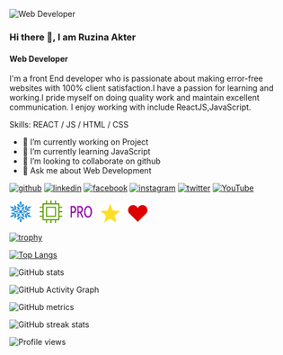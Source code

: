 ![Web Developer](https://pbs.twimg.com/profile_banners/1724977285437300736/1700102403/600x200)

### Hi there 👋, I am Ruzina Akter
#### Web Developer


I'm a front End developer who is passionate about making error-free websites with 100% client satisfaction.I have a passion for learning and working.I pride myself on doing quality work and maintain excellent communication. I enjoy working with include ReactJS,JavaScript.

Skills:   REACT / JS / HTML / CSS

- 🔭 I’m currently working on Project 
- 🌱 I’m currently learning JavaScript 
- 👯 I’m looking to collaborate on github 
- 💬 Ask me about Web Development 


[<img src='https://cdn.jsdelivr.net/npm/simple-icons@3.0.1/icons/github.svg' alt='github' height='40'>](https://github.com/https://github.com/ruzina914)  [<img src='https://cdn.jsdelivr.net/npm/simple-icons@3.0.1/icons/linkedin.svg' alt='linkedin' height='40'>](https://www.linkedin.com/in/ruzina914/)  [<img src='https://cdn.jsdelivr.net/npm/simple-icons@3.0.1/icons/facebook.svg' alt='facebook' height='40'>](https://www.facebook.com/ruzina914)  [<img src='https://cdn.jsdelivr.net/npm/simple-icons@3.0.1/icons/instagram.svg' alt='instagram' height='40'>](https://www.instagram.com/ruzina914/)  [<img src='https://cdn.jsdelivr.net/npm/simple-icons@3.0.1/icons/twitter.svg' alt='twitter' height='40'>](https://twitter.com/ruzinaakte93092)  [<img src='https://cdn.jsdelivr.net/npm/simple-icons@3.0.1/icons/youtube.svg' alt='YouTube' height='40'>](https://www.youtube.com/channel/ruzinaakte93092)  

<a href='https://archiveprogram.github.com/'><img src='https://raw.githubusercontent.com/acervenky/animated-github-badges/master/assets/acbadge.gif' width='40' height='40'></a> <a href='https://docs.github.com/en/developers'><img src='https://raw.githubusercontent.com/acervenky/animated-github-badges/master/assets/devbadge.gif' width='40' height='40'></a> <a href='https://github.com/pricing'><img src='https://raw.githubusercontent.com/acervenky/animated-github-badges/master/assets/pro.gif' width='40' height='40'></a> <a href='https://stars.github.com/'><img src='https://raw.githubusercontent.com/acervenky/animated-github-badges/master/assets/starbadge.gif' width='35' height='35'></a> <a href='https://docs.github.com/en/github/supporting-the-open-source-community-with-github-sponsors'><img src='https://raw.githubusercontent.com/acervenky/animated-github-badges/master/assets/sponsorbadge.gif' width='35' height='35'></a> 

[![trophy](https://github-profile-trophy.vercel.app/?username=https://github.com/ruzina914)](https://github.com/ryo-ma/github-profile-trophy)

[![Top Langs](https://github-readme-stats.vercel.app/api/top-langs/?username=https://github.com/ruzina914)](https://github.com/anuraghazra/github-readme-stats)

![GitHub stats](https://github-readme-stats.vercel.app/api?username=https://github.com/ruzina914&show_icons=true&count_private=true)  

![GitHub Activity Graph](https://activity-graph.herokuapp.com/graph?username=https://github.com/ruzina914)  

![GitHub metrics](https://metrics.lecoq.io/https://github.com/ruzina914)  

![GitHub streak stats](https://streak-stats.demolab.com/?user=https://github.com/ruzina914)  

![Profile views](https://gpvc.arturio.dev/https://github.com/ruzina914)  
